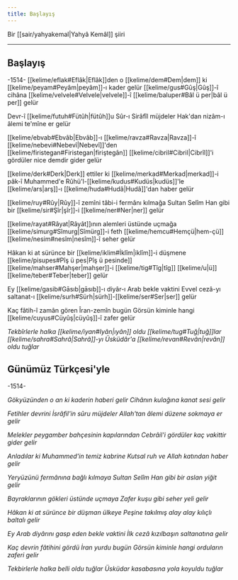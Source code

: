 ```yaml
---
title: Başlayış
---
```


Bir [[sair/yahyakemal|Yahyâ Kemâl]] şiiri

---

## Başlayış

-1514-
[[kelime/eflak#Eflâk|Eflâk]]den o [[kelime/dem#Dem|dem]] ki [[kelime/peyam#Peyâm|peyâm]]-ı kader gelür
[[kelime/gus#Gûş|Gûş]]-î cihâna [[kelime/velvele#Velvele|velvele]]-î [[kelime/baluper#Bâl ü per|bâl ü per]] gelür

Devr-î [[kelime/futuh#Fütûh|fütûh]]u Sûr-ı Sirâfîl müjdeler
Hak'dan nizâm-ı âlemi te'mîne er gelür

[[kelime/ebvab#Ebvâb|Ebvâb]]-ı [[kelime/ravza#Ravza|Ravza]]-î [[kelime/nebevi#Nebevî|Nebevî]]'den [[kelime/firistegan#Firistegan|firiştegân]]
[[kelime/cibril#Cibril|Cibrîl]]'i gördüler nice demdir gider gelür

[[kelime/derk#Derk|Derk]] ettiler ki [[kelime/merkad#Merkad|merkad]]-i pâk-î Muhammed'e
Rûhü'l-[[kelime/kudus#Kudüs|kudüs]]'le [[kelime/ars|arş]]-ı [[kelime/huda#Hudâ|Hudâ]]'dan haber gelür

[[kelime/ruy#Rûy|Rûy]]-î zemîni tâbi-i fermânı kılmağa
Sultan Selîm Han gibi bir [[kelime/sir#Şîr|şîr]]-i [[kelime/ner#Ner|ner]] gelür

[[kelime/rayat#Râyat|Râyât]]ının alemleri üstünde uçmağa
[[kelime/simurg#Sîmurg|Sîmürg]]-i feth [[kelime/hemcu#Hemçü|hem-çü]] [[kelime/nesim#nesîm|nesîm]]-î seher gelür

Hâkan ki at sürünce bir [[kelime/iklim#İklîm|iklîm]]-i düşmene
[[kelime/pisupes#Pîş ü pes|Pîş ü pesinde]] [[kelime/mahser#Mahşer|mahşer]]-i [[kelime/tig#Tîg|tîg]] [[kelime/u|ü]] [[kelime/teber#Teber|teber]] gelür

Ey [[kelime/gasib#Gāsıb|gāsıb]]-ı diyâr-ı Arab bekle vaktini
Evvel cezâ-yı saltanat-ı [[kelime/surh#Sürh|sürh]]-[[kelime/ser#Ser|ser]] gelür

Kaç fâtih-î zamân gören Îran-zemîn bugün
Görsün kiminle hangi [[kelime/cuyus#Cüyûş|cüyûş]]-î zafer gelür

*Tekbîrlerle halka [[kelime/iyan#Iyân|ıyân]] oldu [[kelime/tug#Tuğ|tuğ]]lar
[[kelime/sahra#Sahrâ|Sahrâ]]-yı Üsküdâr'a [[kelime/revan#Revân|revân]] oldu tuğlar*

## Günümüz Türkçesi'yle
-1514-

*Gökyüzünden o an ki kaderin haberi gelir
Cihânın kulağına kanat sesi gelir*

*Fetihler devrini İsrâfil'in sûru müjdeler
Allah'tan âlemi düzene sokmaya er gelir*

*Melekler peygamber bahçesinin kapılarından
Cebrâil'i gördüler kaç vakittir gider gelir*

*Anladılar ki Muhammed'in temiz kabrine
Kutsal ruh ve Allah katından haber gelir*

*Yeryüzünü fermânına bağlı kılmaya
Sultan Selîm Han gibi bir aslan yiğit gelir*

*Bayraklarının gökleri üstünde uçmaya
Zafer kuşu gibi seher yeli gelir*

*Hâkan ki at sürünce bir düşman ülkeye
Peşine takılmış alay alay kılıçlı baltalı gelir*

*Ey Arab diyârını gasp eden bekle vaktini
İlk cezâ kızılbaşın saltanatına gelir*

*Kaç devrin fâtihini gördü İran yurdu bugün
Görsün kiminle hangi orduların zaferi gelir*

*Tekbirlerle halka belli oldu tuğlar
Üsküdar kasabasına yola koyuldu tuğlar*